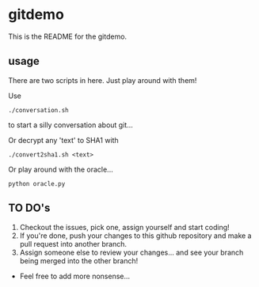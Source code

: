 # gitdemo

This is the README for the gitdemo. 

## usage
There are two scripts in here. Just play around with them!

Use
```
./conversation.sh
```
to start a silly conversation about git...

Or decrypt any 'text' to SHA1 with
```
./convert2sha1.sh <text>
```

Or play around with the oracle... 
```
python oracle.py
```

## TO DO's
1. Checkout the issues, pick one, assign yourself and start coding!
2. If you're done, push your changes to this github repository and make a pull request into another branch. 
3. Assign someone else to review your changes... and see your branch being merged into the other branch!

* Feel free to add more nonsense...
